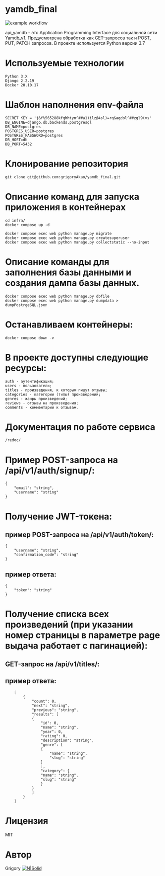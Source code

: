 # yamdb_final

![example workflow](https://github.com/grigoryAkao/yamdb_final/actions/workflows/yamdb_workflow.yml/badge.svg)

api_yamdb - это Application Programming Interface для социальной сети Yamdb_v1. Предусмотрена обработка как GET-запросов так и POST, PUT, PATCH запросов. В проекте используется Python версии 3.7

# Используемые технологии 
```
Python 3.X
Django 2.2.19
Docker 20.10.17
```


# Шаблон наполнения env-файла

```
SECRET_KEY = 'j&f%565288kfghhtyn^##a1)ilz@4sl)=rq&agdol^##zgl9(vs'
DB_ENGINE=django.db.backends.postgresql
DB_NAME=postgres
POSTGRES_USER=postgres
POSTGRES_PASSWORD=postgres
DB_HOST=db
DB_PORT=5432
```

# Клонирование репозитория

```
git clone git@github.com:grigoryAkao/yamdb_final.git
```

# Описание команд для запуска приложения в контейнерах

```
cd infra/
docker compose up -d

docker compose exec web python manage.py migrate
docker compose exec web python manage.py createsuperuser
docker compose exec web python manage.py collectstatic --no-input
```

# Описание команды для заполнения базы данными и создания дампа базы данных.

```
docker compose exec web python manage.py dbfile
docker compose exec web python manage.py dumpdata > dumpPostrgeSQL.json 
```

# Останавливаем контейнеры:

```
docker compose down -v 
```

# В проекте доступны следующие ресурсы:

```
auth - аутентификация;
users - пользователи;
titles - произведения, к которым пишут отзывы;
categories - категории (типы) произведений;
genres - жанры произведений;
reviews - отзывы на произведения;
comments - комментарии к отзывам.
```

# Документация по работе сервиса

```
/redoc/
```

# Пример POST-запроса на /api/v1/auth/signup/:

```
{
    "email": "string",
    "username": "string"
}
```

# Получение JWT-токена:
## пример POST-запроса на /api/v1/auth/token/:

```
{
    "username": "string",
    "confirmation_code": "string"
}
```

## пример ответа:

```
{
    "token": "string"
}
```

# Получение списка всех произведений (при указании номер страницы в параметре page выдача работает с пагинацией):
## GET-запрос на /api/v1/titles/:
## пример ответа:

```
    [
        {
            "count": 0,
            "next": "string",
            "previous": "string",
            "results": [
            {
                "id": 0,
                "name": "string",
                "year": 0,
                "rating": 0,
                "description": "string",
                "genre": [
                {
                    "name": "string",
                    "slug": "string"
                }
                ],
                "category": {
                "name": "string",
                "slug": "string"
                }
            }
            ]
        }
    ]
```

# Лицензия

MIT

# Автор

Grigory
[![N|Solid](https://img.icons8.com/color/48/000000/telegram-app--v1.png)](https://t.me/grigoryAkao)